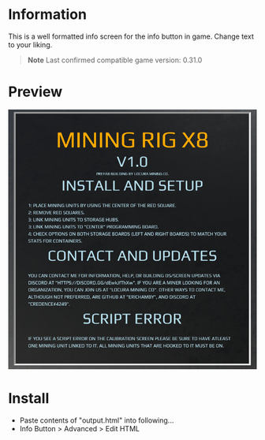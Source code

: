 # Information
This is a well formatted info screen for the info button in game. Change text to your liking.
> **Note**
> Last confirmed compatible game version: 0.31.0

# Preview
![Image of Screen](DU-LMC-Help-Button.png?raw=true)

# Install
- Paste contents of "output.html" into following...
- Info Button > Advanced > Edit HTML
